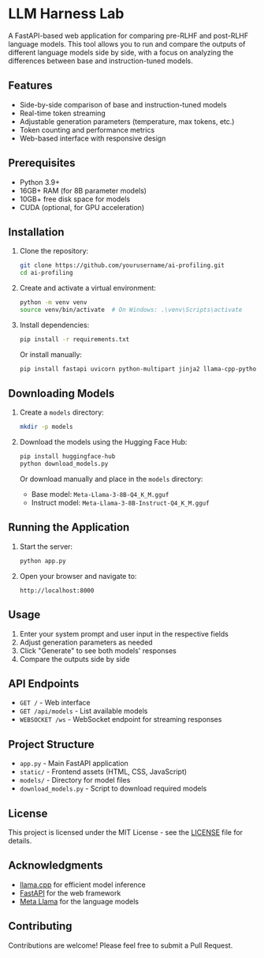 # LLM Harness Lab

A FastAPI-based web application for comparing pre-RLHF and post-RLHF language models. This tool allows you to run and compare the outputs of different language models side by side, with a focus on analyzing the differences between base and instruction-tuned models.

## Features

- Side-by-side comparison of base and instruction-tuned models
- Real-time token streaming
- Adjustable generation parameters (temperature, max tokens, etc.)
- Token counting and performance metrics
- Web-based interface with responsive design

## Prerequisites

- Python 3.9+
- 16GB+ RAM (for 8B parameter models)
- 10GB+ free disk space for models
- CUDA (optional, for GPU acceleration)

## Installation

1. Clone the repository:
   ```bash
   git clone https://github.com/yourusername/ai-profiling.git
   cd ai-profiling
   ```

2. Create and activate a virtual environment:
   ```bash
   python -m venv venv
   source venv/bin/activate  # On Windows: .\venv\Scripts\activate
   ```

3. Install dependencies:
   ```bash
   pip install -r requirements.txt
   ```
   
   Or install manually:
   ```bash
   pip install fastapi uvicorn python-multipart jinja2 llama-cpp-python
   ```

## Downloading Models

1. Create a `models` directory:
   ```bash
   mkdir -p models
   ```

2. Download the models using the Hugging Face Hub:
   ```bash
   pip install huggingface-hub
   python download_models.py
   ```
   
   Or download manually and place in the `models` directory:
   - Base model: `Meta-Llama-3-8B-Q4_K_M.gguf`
   - Instruct model: `Meta-Llama-3-8B-Instruct-Q4_K_M.gguf`

## Running the Application

1. Start the server:
   ```bash
   python app.py
   ```

2. Open your browser and navigate to:
   ```
   http://localhost:8000
   ```

## Usage

1. Enter your system prompt and user input in the respective fields
2. Adjust generation parameters as needed
3. Click "Generate" to see both models' responses
4. Compare the outputs side by side

## API Endpoints

- `GET /` - Web interface
- `GET /api/models` - List available models
- `WEBSOCKET /ws` - WebSocket endpoint for streaming responses

## Project Structure

- `app.py` - Main FastAPI application
- `static/` - Frontend assets (HTML, CSS, JavaScript)
- `models/` - Directory for model files
- `download_models.py` - Script to download required models

## License

This project is licensed under the MIT License - see the [LICENSE](LICENSE) file for details.

## Acknowledgments

- [llama.cpp](https://github.com/ggerganov/llama.cpp) for efficient model inference
- [FastAPI](https://fastapi.tiangolo.com/) for the web framework
- [Meta Llama](https://ai.meta.com/llama/) for the language models

## Contributing

Contributions are welcome! Please feel free to submit a Pull Request.
